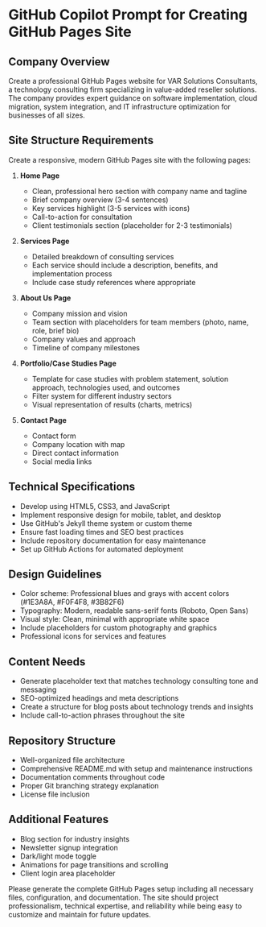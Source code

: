 # GitHub Copilot Prompt for Creating GitHub Pages Site

## Company Overview
Create a professional GitHub Pages website for VAR Solutions Consultants, a technology consulting firm specializing in value-added reseller solutions. The company provides expert guidance on software implementation, cloud migration, system integration, and IT infrastructure optimization for businesses of all sizes.

## Site Structure Requirements
Create a responsive, modern GitHub Pages site with the following pages:

1. **Home Page**
   - Clean, professional hero section with company name and tagline
   - Brief company overview (3-4 sentences)
   - Key services highlight (3-5 services with icons)
   - Call-to-action for consultation
   - Client testimonials section (placeholder for 2-3 testimonials)

2. **Services Page**
   - Detailed breakdown of consulting services
   - Each service should include a description, benefits, and implementation process
   - Include case study references where appropriate

3. **About Us Page**
   - Company mission and vision
   - Team section with placeholders for team members (photo, name, role, brief bio)
   - Company values and approach
   - Timeline of company milestones

4. **Portfolio/Case Studies Page**
   - Template for case studies with problem statement, solution approach, technologies used, and outcomes
   - Filter system for different industry sectors
   - Visual representation of results (charts, metrics)

5. **Contact Page**
   - Contact form
   - Company location with map
   - Direct contact information
   - Social media links

## Technical Specifications
- Develop using HTML5, CSS3, and JavaScript
- Implement responsive design for mobile, tablet, and desktop
- Use GitHub's Jekyll theme system or custom theme
- Ensure fast loading times and SEO best practices
- Include repository documentation for easy maintenance
- Set up GitHub Actions for automated deployment

## Design Guidelines
- Color scheme: Professional blues and grays with accent colors (#1E3A8A, #F0F4F8, #3B82F6)
- Typography: Modern, readable sans-serif fonts (Roboto, Open Sans)
- Visual style: Clean, minimal with appropriate white space
- Include placeholders for custom photography and graphics
- Professional icons for services and features

## Content Needs
- Generate placeholder text that matches technology consulting tone and messaging
- SEO-optimized headings and meta descriptions
- Create a structure for blog posts about technology trends and insights
- Include call-to-action phrases throughout the site

## Repository Structure
- Well-organized file architecture
- Comprehensive README.md with setup and maintenance instructions
- Documentation comments throughout code
- Proper Git branching strategy explanation
- License file inclusion

## Additional Features
- Blog section for industry insights
- Newsletter signup integration
- Dark/light mode toggle
- Animations for page transitions and scrolling
- Client login area placeholder

Please generate the complete GitHub Pages setup including all necessary files, configuration, and documentation. The site should project professionalism, technical expertise, and reliability while being easy to customize and maintain for future updates.